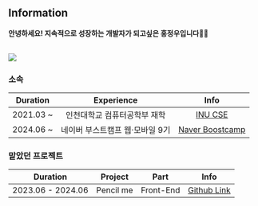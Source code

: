 ## Information

**안녕하세요! 지속적으로 성장하는 개발자가 되고싶은 홍정우입니다👐🏻**

<br/>
<a href="https://github.com/devxb/gitanimals">
  <img src="https://render.gitanimals.org/farms/HongBoogie"/>
</a>
<br />

### 소속

|Duration|Experience|Info|
|:-:|:-:|:-:|
|2021.03 ~ |인천대학교 컴퓨터공학부 재학|[INU CSE](https://cse.inu.ac.kr/isis/index.do?epTicket=INV)|
|2024.06 ~ |네이버 부스트캠프 웹·모바일 9기|[Naver Boostcamp](https://boostcamp.connect.or.kr/program_wm.html)|

### 맡았던 프로젝트

|Duration|Project|Part|Info|
|:-:|:-:|:-:|:-:|
|2023.06 - 2024.06|Pencil me|Front-End|[Github Link](https://github.com/HongBoogie/pencil-me-fe)|
